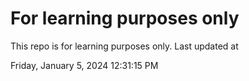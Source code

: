 # For learning purposes only
This repo is for learning purposes only.
Last updated at

Friday, January 5, 2024 12:31:15 PM

